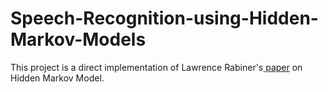 # Speech-Recognition-using-Hidden-Markov-Models

This project is a direct implementation of Lawrence Rabiner's<a href = "http://www.ece.ucsb.edu/Faculty/Rabiner/ece259/Reprints/tutorial%20on%20hmm%20and%20applications.pdf"> paper</a> on Hidden Markov Model.

